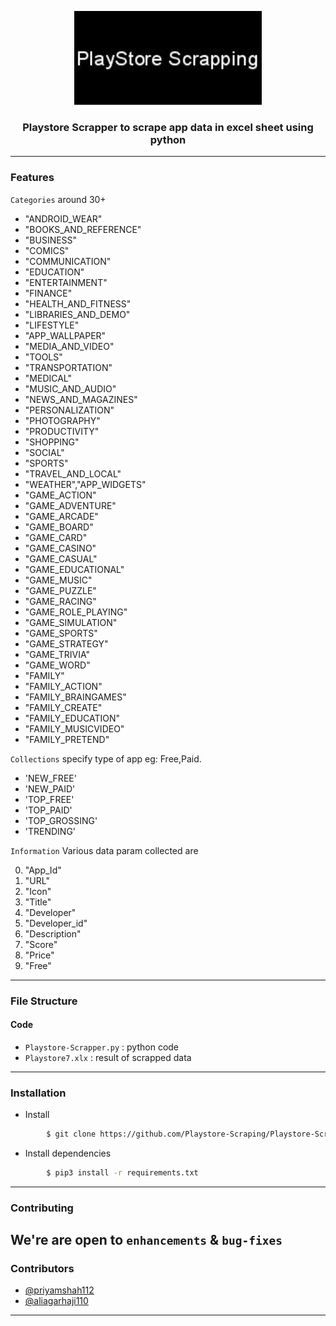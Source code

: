 <p align="center">
  <a href="" rel="noopener">
 <img width=300px src="./assets/logo.jpg" alt="PlaystoreScrapper-logo"></a>
</p>

<h3 align="center">Playstore Scrapper to scrape app data in excel sheet using python</h3>

------------------------------------------

### Features

 `Categories` around 30+ 
* "ANDROID_WEAR"
* "BOOKS_AND_REFERENCE"
* "BUSINESS"
* "COMICS"
* "COMMUNICATION"
* "EDUCATION"
* "ENTERTAINMENT"
* "FINANCE"
* "HEALTH_AND_FITNESS"
* "LIBRARIES_AND_DEMO"
* "LIFESTYLE"
* "APP_WALLPAPER"
* "MEDIA_AND_VIDEO"
* "TOOLS"
* "TRANSPORTATION"
* "MEDICAL"
* "MUSIC_AND_AUDIO"
* "NEWS_AND_MAGAZINES"
* "PERSONALIZATION"
* "PHOTOGRAPHY"
* "PRODUCTIVITY"
* "SHOPPING"
* "SOCIAL"
* "SPORTS"
* "TRAVEL_AND_LOCAL"
* "WEATHER","APP_WIDGETS"
* "GAME_ACTION"
* "GAME_ADVENTURE"
* "GAME_ARCADE"
* "GAME_BOARD"
* "GAME_CARD"
* "GAME_CASINO"
* "GAME_CASUAL"
* "GAME_EDUCATIONAL"
* "GAME_MUSIC"
* "GAME_PUZZLE"
* "GAME_RACING"
* "GAME_ROLE_PLAYING"
* "GAME_SIMULATION"
* "GAME_SPORTS"
* "GAME_STRATEGY"
* "GAME_TRIVIA"
* "GAME_WORD"
* "FAMILY"
* "FAMILY_ACTION"
* "FAMILY_BRAINGAMES"
* "FAMILY_CREATE"
* "FAMILY_EDUCATION"
* "FAMILY_MUSICVIDEO"
* "FAMILY_PRETEND"

`Collections` specify type of app eg: Free,Paid.

* 'NEW_FREE'
* 'NEW_PAID'
* 'TOP_FREE'
* 'TOP_PAID'
* 'TOP_GROSSING'
* 'TRENDING'

`Information` Various data param collected are 

0. "App_Id"
1. "URL"
2. "Icon"
3. "Title"
4. "Developer"
5. "Developer_id"
6. "Description"
7. "Score"
8. "Price"
9. "Free"

------------------------------------------
### File Structure


#### Code

- `Playstore-Scrapper.py` : python code 
- `Playstore7.xlx` : result of scrapped data
------------------------------------------
### Installation

* Install 
```sh
        $ git clone https://github.com/Playstore-Scraping/Playstore-Scraping.git
```
* Install dependencies
```sh
        $ pip3 install -r requirements.txt
```


------------------------------------------
### Contributing

 We're are open to `enhancements` & `bug-fixes`
------------------------------------------
### Contributors

- [@priyamshah112](https://github.com/priyamshah112)
- [@aliagarhaji110](https://github.com/aliasgarhaji110)
------------------------------------------
